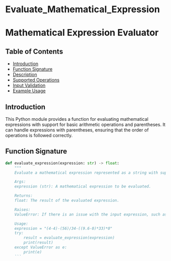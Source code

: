 # Evaluate_Mathematical_Expression
# Mathematical Expression Evaluator

## Table of Contents
- [Introduction](#introduction)
- [Function Signature](#function-signature)
- [Description](#description)
- [Supported Operations](#supported-operations)
- [Input Validation](#input-validation)
- [Example Usage](#example-usage)

## Introduction

This Python module provides a function for evaluating mathematical expressions with support for basic arithmetic operations and parentheses. It can handle expressions with parentheses, ensuring that the order of operations is followed correctly.

## Function Signature

```python
def evaluate_expression(expression: str) -> float:
    """
    Evaluate a mathematical expression represented as a string with support for +, -, *, /, (, and ).

    Args:
    expression (str): A mathematical expression to be evaluated.

    Returns:
    float: The result of the evaluated expression.

    Raises:
    ValueError: If there is an issue with the input expression, such as invalid characters or division by zero.

    Usage:
    expression = "(4-4)-(56)/34-((9.6-0)*33)*0"
    try:
        result = evaluate_expression(expression)
        print(result)
    except ValueError as e:
        print(e)
    ```
